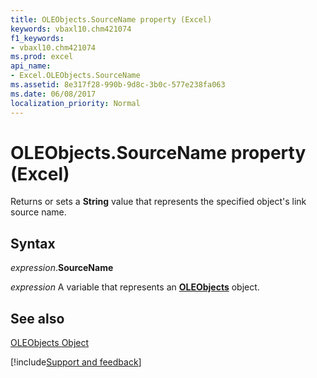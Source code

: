 ```yaml
---
title: OLEObjects.SourceName property (Excel)
keywords: vbaxl10.chm421074
f1_keywords:
- vbaxl10.chm421074
ms.prod: excel
api_name:
- Excel.OLEObjects.SourceName
ms.assetid: 8e317f28-990b-9d8c-3b0c-577e238fa063
ms.date: 06/08/2017
localization_priority: Normal
---
```



# OLEObjects.SourceName property (Excel)

Returns or sets a  **String** value that represents the specified object's link source name.


## Syntax

_expression_.**SourceName**

_expression_ A variable that represents an **[OLEObjects](Excel.OLEObjects.md)** object.


## See also


[OLEObjects Object](Excel.OLEObjects.md)

[!include[Support and feedback](~/includes/feedback-boilerplate.md)]
